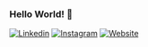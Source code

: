 ### Hello World! :wave:

[![Linkedin](https://img.shields.io/badge/-Fahmi%20Idris-blue?style=flat-square&labelColor=gray&logo=Linkedin&logoColor=white&link=https://www.linkedin.com/in/fahmiidris-labs/)](https://www.linkedin.com/in/fahmiidris-labs)
[![Instagram](https://img.shields.io/badge/-Fahmi%20Idris-red?style=flat-square&labelColor=gray&logo=instagram&logoColor=white&link=https://instagram.com/fahmiidris-labs/)](https://instagram.com/_fahmiidris.a)
[![Website](https://img.shields.io/badge/-fahmiidris.dev-blue?style=flat-square&labelColor=gray&logo=internet-explorer&logoColor=white&link=https://fahmiidris.dev/)](https://fahmiidris.dev)
